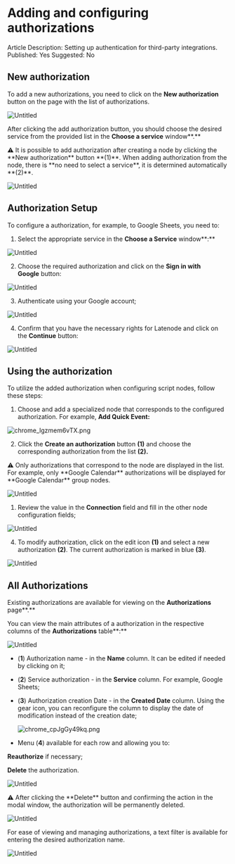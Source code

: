 # Adding and configuring authorizations

Article Description: Setting up authentication for third-party integrations.
Published: Yes
Suggested: No

## New authorization

To add a new  authorizations, you need to click on the **New authorization** button on the page with the list of authorizations.

![Untitled](.adding_and_configuring_authorizations/Untitled.png)

After clicking the add authorization button, you should choose the desired service from the provided list in the **Choose a service** window**.**

<aside>
⚠️ It is possible to add authorization after creating a node by clicking the **New authorization** button **(1)**. When adding authorization from the node, there is **no need to select a service**, it is determined automatically **(2)**.

</aside>

![Untitled](Adding%20and%20configuring%20authorizations%2019157d45a0678007aa93feb28c5509a7/Untitled%201.png)

## Authorization Setup

To configure a authorization, for example, to Google Sheets, you need to:

1. Select the appropriate service in the **Choose a Service** window**:**

![Untitled](Adding%20and%20configuring%20authorizations%2019157d45a0678007aa93feb28c5509a7/Untitled%202.png)

2. Choose the required authorization and click on the **Sign in with Google** button:

![Untitled](Adding%20and%20configuring%20authorizations%2019157d45a0678007aa93feb28c5509a7/Untitled%203.png)

3. Authenticate using your Google account;

![Untitled](Adding%20and%20configuring%20authorizations%2019157d45a0678007aa93feb28c5509a7/Untitled%204.png)

4. Confirm that you have the necessary rights for Latenode and click on the **Continue** button:

![Untitled](Adding%20and%20configuring%20authorizations%2019157d45a0678007aa93feb28c5509a7/Untitled%205.png)

## Using the authorization

To utilize the added authorization when configuring script nodes, follow these steps: 

1. Choose and add a specialized node that corresponds to the configured authorization. For example, **Add Quick Event:**

![chrome_lgzmem6vTX.png](Adding%20and%20configuring%20authorizations%2019157d45a0678007aa93feb28c5509a7/chrome_lgzmem6vTX.png)

2. Click the **Create an authorization** button **(1)** and choose the corresponding authorization from the list **(2).**

<aside>
⚠️ Only authorizations that correspond to the node are displayed in the list. For example, only **Google Calendar** authorizations will be displayed for **Google Calendar** group nodes.

</aside>

![Untitled](Adding%20and%20configuring%20authorizations%2019157d45a0678007aa93feb28c5509a7/Untitled%206.png)

1. Review the value in the **Connection** field and fill in the other node configuration fields;

![Untitled](Adding%20and%20configuring%20authorizations%2019157d45a0678007aa93feb28c5509a7/Untitled%207.png)

4. To modify authorization, click on the edit icon **(1)** and select a new authorization **(2)**. The current authorization is marked in blue **(3)**.

![Untitled](Adding%20and%20configuring%20authorizations%2019157d45a0678007aa93feb28c5509a7/Untitled%208.png)

## All Authorizations

Existing authorizations are available for viewing on the **Authorizations** page**.**

You can view the main attributes of a authorization in the respective columns of the **Authorizations** table**:**

![Untitled](Adding%20and%20configuring%20authorizations%2019157d45a0678007aa93feb28c5509a7/Untitled%209.png)

- (**1**) Authorization name - in the **Name** column. It can be edited if needed by clicking on it;
- (**2**) Service authorization - in the **Service** column. For example, Google Sheets;
- (**3**) Authorization creation Date - in the **Created Date** column. Using the gear icon, you can reconfigure the column to display the date of modification instead of the creation date;
    
    ![chrome_cpJgGy49kq.png](Adding%20and%20configuring%20authorizations%2019157d45a0678007aa93feb28c5509a7/chrome_cpJgGy49kq.png)
    
- Menu (**4**) available for each row and allowing you to:

**Reauthorize** if necessary;

**Delete** the authorization. 

![Untitled](Adding%20and%20configuring%20authorizations%2019157d45a0678007aa93feb28c5509a7/Untitled%2010.png)

<aside>
⚠️ After clicking the **Delete** button and confirming the action in the modal window, the authorization will be permanently deleted.

</aside>

![Untitled](Adding%20and%20configuring%20authorizations%2019157d45a0678007aa93feb28c5509a7/Untitled%2011.png)

For ease of viewing and managing authorizations, a text filter is available for entering the desired authorization name.

![Untitled](Adding%20and%20configuring%20authorizations%2019157d45a0678007aa93feb28c5509a7/Untitled%2012.png)
